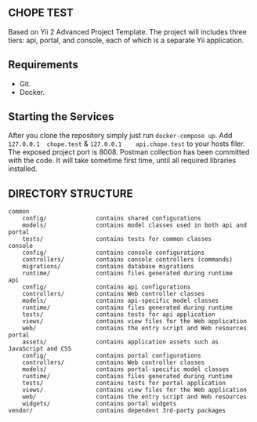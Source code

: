 CHOPE TEST
----------

Based on Yii 2 Advanced Project Template.
The project will includes three tiers: api, portal, and console, each of which is a separate Yii application.

Requirements
------------
- Git.
- Docker.

Starting the Services
---------------------
After you clone the repository simply just run `docker-compose up`.
Add `127.0.0.1  chope.test` & `127.0.0.1    api.chope.test` to your hosts filer.
The exposed project port is 8008.
Postman collection has been committed with the code.
It will take sometime first time, until all required libraries installed.

DIRECTORY STRUCTURE
-------------------

```
common
    config/              contains shared configurations
    models/              contains model classes used in both api and portal
    tests/               contains tests for common classes    
console
    config/              contains console configurations
    controllers/         contains console controllers (commands)
    migrations/          contains database migrations
    runtime/             contains files generated during runtime
api
    config/              contains api configurations
    controllers/         contains Web controller classes
    models/              contains api-specific model classes
    runtime/             contains files generated during runtime
    tests/               contains tests for api application    
    views/               contains view files for the Web application
    web/                 contains the entry script and Web resources
portal
    assets/              contains application assets such as JavaScript and CSS
    config/              contains portal configurations
    controllers/         contains Web controller classes
    models/              contains portal-specific model classes
    runtime/             contains files generated during runtime
    tests/               contains tests for portal application
    views/               contains view files for the Web application
    web/                 contains the entry script and Web resources
    widgets/             contains portal widgets
vendor/                  contains dependent 3rd-party packages
```

